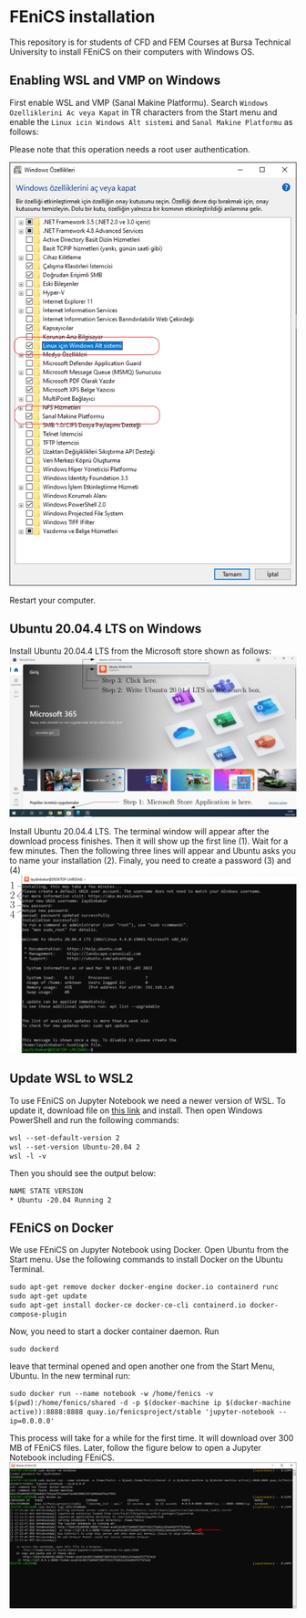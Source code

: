 # FEniCS installation
This repository is for students of CFD and FEM Courses at Bursa Technical University to install FEniCS on their computers with Windows OS.

## Enabling WSL and VMP on Windows
First enable WSL and VMP (Sanal Makine Platformu). Search `Windows Ozelliklerini Ac veya Kapat` in TR characters from the Start menu and enable the `Linux icin Windows Alt sistemi` and `Sanal Makine Platformu` as follows:

Please note that this operation needs a root user authentication.

![enable_wsl](./figures/enable_wsl_vmp.png)
 
Restart your computer.

## Ubuntu 20.04.4 LTS on Windows
Install Ubuntu 20.04.4 LTS from the Microsoft store shown as follows:
![install_ubuntu](./figures/install_ubuntu.png)

Install Ubuntu 20.04.4 LTS. The terminal window will appear after the download process finishes.
Then it will show up the first line (1). Wait for a few minutes. Then the following three lines will appear
and Ubuntu asks you to name your installation (2). Finaly, you need to create a password (3) and (4)
![install_ubuntu2](./figures/install_ubuntu2.png)

## Update WSL to WSL2
To use FEniCS on Jupyter Notebook we need a newer version of WSL.
To update it, download file on [this link](https://wslstorestorage.blob.core.windows.net/wslblob/wsl_update_x64.msi) and install.
Then open Windows PowerShell and run the following commands:
```
wsl --set-default-version 2
wsl --set-version Ubuntu-20.04 2
wsl -l -v
```
Then you should see the output below:
```
NAME STATE VERSION
* Ubuntu -20.04 Running 2
```

## FEniCS on Docker
We use FEniCS on Jupyter Notebook using Docker. 
Open Ubuntu from the Start menu.
Use the following commands to install Docker on the Ubuntu Terminal.
```
sudo apt-get remove docker docker-engine docker.io containerd runc
sudo apt-get update
sudo apt-get install docker-ce docker-ce-cli containerd.io docker-compose-plugin
```
Now, you need to start a docker container daemon. Run
```
sudo dockerd
```
leave that terminal opened and open another one from the Start Menu, Ubuntu.
In the new terminal run:
```
sudo docker run --name notebook -w /home/fenics -v $(pwd):/home/fenics/shared -d -p $(docker-machine ip $(docker-machine active)):8888:8888 quay.io/fenicsproject/stable 'jupyter-notebook --ip=0.0.0.0'
```
This process will take for a while for the first time. It will download over 300 MB of FEniCS files.
Later, follow the figure below to open a Jupyter Notebook including FEniCS.
![jupyter_notebook_fenics](./figures/jn_fenics.png)
